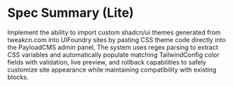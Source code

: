 # Spec Summary (Lite)

Implement the ability to import custom shadcn/ui themes generated from tweakcn.com into UIFoundry sites by pasting CSS theme code directly into the PayloadCMS admin panel. The system uses regex parsing to extract CSS variables and automatically populate matching TailwindConfig color fields with validation, live preview, and rollback capabilities to safely customize site appearance while maintaining compatibility with existing blocks.
